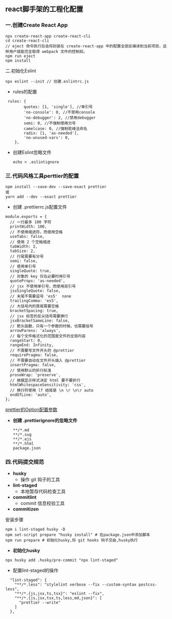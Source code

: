 ## react脚手架的工程化配置

### 一.创建Create React App

```
npx create-react-app create-react-cli
cd create-react-cli
// eject 命令执行后会将封装在 create-react-app 中的配置全部反编译到当前项目，这样用户就能完全取得 webpack 文件的控制权。
npm run eject 
npm install
```

二.初始化Eslint

```
npx eslint --init // 创建.eslintrc.js
```

- rules的配置

```
 rules: {
        quotes: [1, 'single'], //单引号
        'no-console': 0, //不禁用console
        'no-debugger': 2, //禁用debugger
        semi: 0, //不强制使用分号
        camelcase: 0, //强制驼峰法命名
        radix: [1, 'as-needed'],
        'no-unused-vars': 0,
    },
```

- 创建Eslint忽略文件

  ```
  echo > .eslintignore
  ```

### 三.代码风格工具perttier的配置

```
npm install --save-dev --save-exact prettier
或
yarn add --dev --exact prettier
```

- 创建 .prettierrc.js配置文件

```
module.exports = {
  // 一行最多 100 字符
  printWidth: 100,
  // 不使用缩进符，而使用空格
  useTabs: false,
  // 使用 2 个空格缩进
  tabWidth: 2,
  tabSize: 2,
  // 行尾需要有分号
  semi: false,
  // 使用单引号
  singleQuote: true,
  // 对象的 key 仅在必要时用引号
  quoteProps: 'as-needed',
  // jsx 不使用单引号，而使用双引号
  jsxSingleQuote: false,
  // 末尾不需要逗号 'es5'  none
  trailingComma: 'es5',
  // 大括号内的首尾需要空格
  bracketSpacing: true,
  // jsx 标签的反尖括号需要换行
  jsxBracketSameLine: false,
  // 箭头函数，只有一个参数的时候，也需要括号
  arrowParens: 'always',
  // 每个文件格式化的范围是文件的全部内容
  rangeStart: 0,
  rangeEnd: Infinity,
  // 不需要写文件开头的 @prettier
  requirePragma: false,
  // 不需要自动在文件开头插入 @prettier
  insertPragma: false,
  // 使用默认的折行标准
  proseWrap: 'preserve',
  // 根据显示样式决定 html 要不要折行
  htmlWhitespaceSensitivity: 'css',
  // 换行符使用 lf 结尾是 \n \r \n\r auto
  endOfLine: 'auto',
};
```

[prettier的Option配置参数](https://prettier.io/docs/en/options.html)

- **创建 .prettierignore的忽略文件**

  ```
  **/*.md
  **/*.svg
  **/*.ejs
  **/*.html
  package.json
  ```

### 四.代码提交规范

- **husky**
  - 操作 git 钩子的工具
- **lint-staged**
  - 本地暂存代码检查工具
- **commitlint**
  - commit 信息校验工具
- **commitizen**

安装步骤

```
npm i lint-staged husky -D
npm set-script prepare "husky install" # 在package.json中添加脚本
npm run prepare # 初始化husky,将 git hooks 钩子交由,husky执行
```

- **初始化husky**

```
npx husky add .husky/pre-commit "npx lint-staged"
```

- 配置lint-staged的操作

```
  "lint-staged": {
    "**/*.less": "stylelint verbose --fix --custom-syntax postcss-less",
    "**/*.{js,jsx,ts,tsx}": "eslint --fix",
    "**/*.{js,jsx,tsx,ts,less,md,json}": [
      "prettier --write"
    ]
  },
```

